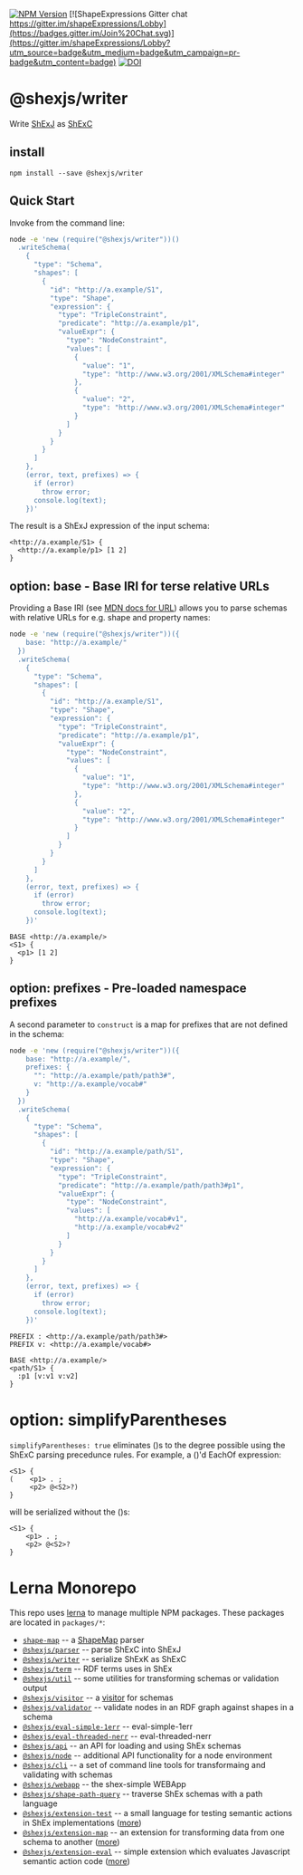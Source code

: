 [![NPM Version](https://badge.fury.io/js/@shexjs%2Fwriter.png)](https://npmjs.org/package/shex)
[![ShapeExpressions Gitter chat https://gitter.im/shapeExpressions/Lobby](https://badges.gitter.im/Join%20Chat.svg)](https://gitter.im/shapeExpressions/Lobby?utm_source=badge&utm_medium=badge&utm_campaign=pr-badge&utm_content=badge)
[![DOI](https://zenodo.org/badge/DOI/10.5281/zenodo.1213693.svg)](https://doi.org/10.5281/zenodo.1213693)

# @shexjs/writer
Write [ShExJ](https://shex.io/shex-semantics/#shexj) as [ShExC](https://shex.io/shex-semantics/#shexc)

## install

``` shell
npm install --save @shexjs/writer
```

## Quick Start
Invoke from the command line:
``` sh
node -e 'new (require("@shexjs/writer"))()
  .writeSchema(
    {
      "type": "Schema",
      "shapes": [
        {
          "id": "http://a.example/S1",
          "type": "Shape",
          "expression": {
            "type": "TripleConstraint",
            "predicate": "http://a.example/p1",
            "valueExpr": {
              "type": "NodeConstraint",
              "values": [
                {
                  "value": "1",
                  "type": "http://www.w3.org/2001/XMLSchema#integer"
                },
                {
                  "value": "2",
                  "type": "http://www.w3.org/2001/XMLSchema#integer"
                }
              ]
            }
          }
        }
      ]
    },
    (error, text, prefixes) => {
      if (error)
        throw error;
      console.log(text);
    })'
```
The result is a ShExJ expression of the input schema:
``` shex
<http://a.example/S1> {
  <http://a.example/p1> [1 2]
}
```

## option: base - Base IRI for terse relative URLs
Providing a Base IRI (see [MDN docs for URL](https://developer.mozilla.org/en-US/docs/Web/API/URL)) allows you to parse schemas with relative URLs for e.g. shape and property names:
``` sh
node -e 'new (require("@shexjs/writer"))({
    base: "http://a.example/"
  })
  .writeSchema(
    {
      "type": "Schema",
      "shapes": [
        {
          "id": "http://a.example/S1",
          "type": "Shape",
          "expression": {
            "type": "TripleConstraint",
            "predicate": "http://a.example/p1",
            "valueExpr": {
              "type": "NodeConstraint",
              "values": [
                {
                  "value": "1",
                  "type": "http://www.w3.org/2001/XMLSchema#integer"
                },
                {
                  "value": "2",
                  "type": "http://www.w3.org/2001/XMLSchema#integer"
                }
              ]
            }
          }
        }
      ]
    },
    (error, text, prefixes) => {
      if (error)
        throw error;
      console.log(text);
    })'
```
``` shex
BASE <http://a.example/>
<S1> {
  <p1> [1 2]
}
```

## option: prefixes - Pre-loaded namespace prefixes
A second parameter to `construct` is a map for prefixes that are not defined in the schema:
``` sh
node -e 'new (require("@shexjs/writer"))({
    base: "http://a.example/",
    prefixes: {
      "": "http://a.example/path/path3#",
      v: "http://a.example/vocab#"
    }
  })
  .writeSchema(
    {
      "type": "Schema",
      "shapes": [
        {
          "id": "http://a.example/path/S1",
          "type": "Shape",
          "expression": {
            "type": "TripleConstraint",
            "predicate": "http://a.example/path/path3#p1",
            "valueExpr": {
              "type": "NodeConstraint",
              "values": [
                "http://a.example/vocab#v1",
                "http://a.example/vocab#v2"
              ]
            }
          }
        }
      ]
    },
    (error, text, prefixes) => {
      if (error)
        throw error;
      console.log(text);
    })'
```
``` shex
PREFIX : <http://a.example/path/path3#>
PREFIX v: <http://a.example/vocab#>

BASE <http://a.example/>
<path/S1> {
  :p1 [v:v1 v:v2]
}
```

# option: simplifyParentheses
`simplifyParentheses: true` eliminates ()s to the degree possible using the ShExC parsing precedunce rules. For example, a ()'d EachOf expression:

``` shex
<S1> {
(    <p1> . ;
     <p2> @<S2>?)
}
```
will be serialized without the ()s:
``` shex
<S1> {
    <p1> . ;
    <p2> @<S2>?
}
```

# Lerna Monorepo

This repo uses [lerna](https://github.com/lerna/lerna) to manage multiple NPM packages. These packages are located in `packages/*`:

- [`shape-map`](../shape-map#readme) -- a [ShapeMap](https://shexspec.github.io/shape-map/) parser
- [`@shexjs/parser`](../shex-parser#readme) -- parse ShExC into ShExJ
- [`@shexjs/writer`](../shex-writer#readme) -- serialize ShExK as ShExC
- [`@shexjs/term`](../shex-term#readme) -- RDF terms uses in ShEx
- [`@shexjs/util`](../shex-util#readme) -- some utilities for transforming schemas or validation output
- [`@shexjs/visitor`](../shex-visitor#readme) -- a [visitor](https://en.wikipedia.org/wiki/Visitor_pattern) for schemas
- [`@shexjs/validator`](../shex-validator#readme) -- validate nodes in an RDF graph against shapes in a schema
- [`@shexjs/eval-simple-1err`](../eval-simple-1err#readme) -- eval-simple-1err
- [`@shexjs/eval-threaded-nerr`](../eval-threaded-nerr#readme) -- eval-threaded-nerr
- [`@shexjs/api`](../shex-api#readme) -- an API for loading and using ShEx schemas
- [`@shexjs/node`](../shex-node#readme) -- additional API functionality for a node environment
- [`@shexjs/cli`](../shex-cli#readme) -- a set of command line tools for transformaing and validating with schemas
- [`@shexjs/webapp`](../shex-webapp#readme) -- the shex-simple WEBApp
- [`@shexjs/shape-path-query`](../shex-shape-path-query#readme) -- traverse ShEx schemas with a path language
- [`@shexjs/extension-test`](../extension-test#readme) -- a small language for testing semantic actions in ShEx implementations ([more](http://shex.io/extensions/Test/))
- [`@shexjs/extension-map`](../extension-map#readme) -- an extension for transforming data from one schema to another ([more](http://shex.io/extensions/Map/))
- [`@shexjs/extension-eval`](../extension-eval#readme) -- simple extension which evaluates Javascript semantic action code ([more](http://shex.io/extensions/Eval/))

